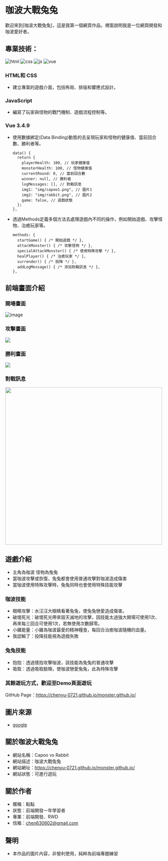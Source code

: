 # 咖波大戰兔兔
歡迎來到[咖波大戰兔兔]，這是我第一個網頁作品，裡面說明我是一位網頁開發和咖波愛好者。


## 專業技術：
![html](https://github.com/chenyu-0721/monster.github.io/assets/59197038/e8a5f4c7-4419-4697-8838-87f6666a9af6)
![css](https://github.com/chenyu-0721/monster.github.io/assets/59197038/8903a514-6d7f-428d-897d-fa229dc34627)
![js](https://github.com/chenyu-0721/monster.github.io/assets/59197038/39419656-8228-4425-a14f-d5b905761dba)
![vue](https://github.com/chenyu-0721/monster.github.io/assets/59197038/58c05753-168c-4ec1-a4cf-09f47455f91c)

### HTML和 CSS
  - 建立專案的遊戲介面，包括佈局、排版和響應式設計。

### JavaScript

  - 編寫了玩家與怪物的戰鬥機制、遊戲流程控制等。
    
### Vue 3.4.9 
  - 使用數據綁定(Data Binding)動態的去呈現玩家和怪物的健康值、當前回合數、勝利者等。

        data() {
          return {
            playerHealth: 100, // 玩家健康值
            monsterHealth: 100, // 怪物健康值
            currentRound: 0, // 當前回合數
            winner: null, // 勝利者
            logMessages: [], // 對戰訊息
            img1: "img/capoo1.png", // 圖片1
            img2: "img/rabbit.png", // 圖片2
            game: false, // 遊戲狀態
          };
        },
    
  - 透過Methods定義多個方法去處理遊戲內不同的操作，例如開始遊戲、攻擊怪物、治癒玩家等。

        methods: {
          startGame() { /* 開始遊戲 */ },
          attackMonster() { /* 攻擊怪物 */ },
          specialAttackMonster() { /* 使用特殊攻擊 */ },
          healPlayer() { /* 治癒玩家 */ },
          surrender() { /* 投降 */ },
          addLogMessage() { /* 添加對戰訊息 */ },
        },

  
  
## 前端畫面介紹
### 開場畫面
![image](https://github.com/chenyu-0721/monster.github.io/assets/59197038/4bd4beab-db29-4dfe-bee4-09d5e1ec52f1)

### 攻擊畫面
<img src="https://github.com/chenyu-0721/monster.github.io/assets/59197038/2eb2bfd4-00af-4ba9-a0ea-fa3ab4247730">

### 勝利畫面
<img src="https://github.com/chenyu-0721/monster.github.io/assets/59197038/b7036d8b-b829-4e77-b75b-6898d6f04912">

### 對戰訊息
<img src="https://github.com/chenyu-0721/monster.github.io/assets/59197038/a14daaab-7953-4cde-9d3f-6f85a8bea962" width=500px height:500px>


## 遊戲介紹 
- 主角為咖波 怪物為兔兔
- 當咖波攻擊或恢復，兔兔都會使用普通攻擊對咖波造成傷害
- 當咖波使用特殊攻擊時，兔兔同時也會使用特殊技能攻擊

### 咖波技能
- 眼睛攻擊：水汪汪大眼睛看著兔兔，使兔兔戀愛造成傷害。
- 破壞死光：破壞死光帶來毀天滅地的攻擊，因技能太過強大開場可使用1次、再來每三回合可使用1次，若無使用次數歸零。
- 小雞能量：小雞為咖波最愛的精神糧食，每回合治癒咖波隨機的血量。
- 我認輸了：投降技能視為遊戲失敗
  
### 兔兔技能
- 抱抱：透過懷抱攻擊咖波，該技能為兔兔的普通攻擊
- 吸取：透過吸取臉頰，使咖波戀愛兔兔，此為特殊攻擊


### 其餘遊玩方式，歡迎至Demo頁面遊玩 
GitHub Page：https://chenyu-0721.github.io/monster.github.io/


## 圖片來源
- [google](https://www.google.com/search?q=%E5%92%96%E6%B3%A2%E5%85%94%E5%85%94&sca_esv=8c425ed6a905ffa8&sca_upv=1&udm=2&biw=1707&bih=847&sxsrf=ADLYWIKxQKCDnaaGNjhZ6NdfYNzVG3fTOQ%3A1715234338110&ei=ImY8ZuSqBo3Bvr0Pw56V0AM&ved=0ahUKEwjkw7fr8f-FAxWNoK8BHUNPBToQ4dUDCBA&uact=5&oq=%E5%92%96%E6%B3%A2%E5%85%94%E5%85%94&gs_lp=Egxnd3Mtd2l6LXNlcnAiDOWSluazouWFlOWFlDIEECMYJzIEECMYJzIFEAAYgAQyBRAAGIAEMgcQABiABBgYMgcQABiABBgYSM8PUNAGWPQNcAF4AJABAJgBNKAB_QKqAQE4uAEDyAEA-AEBmAIEoALEAcICBBAAGAOYAwCIBgGSBwE0oAerEg&sclient=gws-wiz-serp)

## 關於咖波大戰兔兔
- 網站名稱：Capoo vs Rabbit
- 網站描述：咖波大戰兔兔
- 網站網址：https://chenyu-0721.github.io/monster.github.io/
- 網站狀態：可進行遊玩

## 關於作者
- 暱稱：點點
- 狀態：前端開發一年學習者
- 專業：前端開發、RWD
- 信箱：chen630602@gmail.com

## 聲明
- 本作品的圖片內容，非營利使用，純粹為前端專題練習





